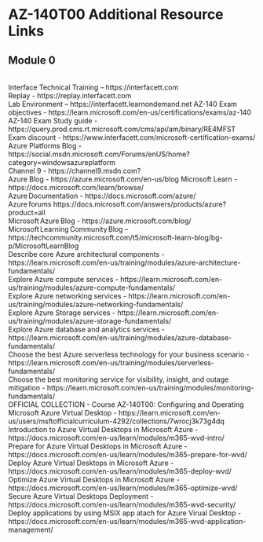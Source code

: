 # AZ-140T00 Additional Resource Links <br>

## Module 0 
<br>
Interface Technical Training – https://interfacett.com<br>
Replay - https://replay.interfacett.com<br>
Lab Environment – https://interfacett.learnondemand.net
AZ-140 Exam objectives - https://learn.microsoft.com/en-us/certifications/exams/az-140<br>
AZ-140 Exam Study guide - https://query.prod.cms.rt.microsoft.com/cms/api/am/binary/RE4MFST<br>
Exam discount - https://www.interfacett.com/microsoft-certification-exams/<br>
Azure Platforms Blog - https://social.msdn.microsoft.com/Forums/enUS/home?category=windowsazureplatform <br>
Channel 9 - https://channel9.msdn.com? <br>
Azure Blog - https://azure.microsoft.com/en-us/blog 
Microsoft Learn - https://docs.microsoft.com/learn/browse/ <br>
Azure Documentation - https://docs.microsoft.com/azure/  <br>
Azure forums https://docs.microsoft.com/answers/products/azure?product=all  <br>
Microsoft Azure Blog - https://azure.microsoft.com/blog/  <br>
Microsoft Learning Community Blog – https://techcommunity.microsoft.com/t5/microsoft-learn-blog/bg-p/MicrosoftLearnBlog  <br>
Describe core Azure architectural components - https://learn.microsoft.com/en-us/training/modules/azure-architecture-fundamentals/ <br>
Explore Azure compute services - https://learn.microsoft.com/en-us/training/modules/azure-compute-fundamentals/ <br>
Explore Azure networking services - https://learn.microsoft.com/en-us/training/modules/azure-networking-fundamentals/ <br>
Explore Azure Storage services - https://learn.microsoft.com/en-us/training/modules/azure-storage-fundamentals/ <br>
Explore Azure database and analytics services - https://learn.microsoft.com/en-us/training/modules/azure-database-fundamentals/ <br>
Choose the best Azure serverless technology for your business scenario - https://learn.microsoft.com/en-us/training/modules/serverless-fundamentals/ <br>
Choose the best monitoring service for visibility, insight, and outage mitigation - https://learn.microsoft.com/en-us/training/modules/monitoring-fundamentals/ <br>
OFFICIAL COLLECTION - Course AZ-140T00: Configuring and Operating Microsoft Azure Virtual Desktop - https://learn.microsoft.com/en-us/users/msftofficialcurriculum-4292/collections/7wrocj3k73g4dq <br>
Introduction to Azure Virtual Desktops in Microsoft Azure - https://docs.microsoft.com/en-us/learn/modules/m365-wvd-intro/ <br>
Prepare for Azure Virtual Desktops in Microsoft Azure - https://docs.microsoft.com/en-us/learn/modules/m365-prepare-for-wvd/ <br>
Deploy Azure Virtual Desktops in Microsoft Azure - https://docs.microsoft.com/en-us/learn/modules/m365-deploy-wvd/ <br>
Optimize Azure Virtual Desktops in Microsoft Azure - https://docs.microsoft.com/en-us/learn/modules/m365-optimize-wvd/ <br>
Secure Azure Virtual Desktops Deployment - https://docs.microsoft.com/en-us/learn/modules/m365-wvd-security/ <br>
Deploy applications by using MSIX app atach for Azure Virual Desktop - https://docs.microsoft.com/en-us/learn/modules/m365-wvd-application-management/ <br>

